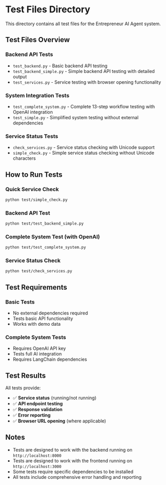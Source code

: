 # Test Files Directory

This directory contains all test files for the Entrepreneur AI Agent system.

## Test Files Overview

### **Backend API Tests**
- `test_backend.py` - Basic backend API testing
- `test_backend_simple.py` - Simple backend API testing with detailed output
- `test_services.py` - Service testing with browser opening functionality

### **System Integration Tests**
- `test_complete_system.py` - Complete 13-step workflow testing with OpenAI integration
- `test_simple.py` - Simplified system testing without external dependencies

### **Service Status Tests**
- `check_services.py` - Service status checking with Unicode support
- `simple_check.py` - Simple service status checking without Unicode characters

## How to Run Tests

### **Quick Service Check**
```bash
python test/simple_check.py
```

### **Backend API Test**
```bash
python test/test_backend_simple.py
```

### **Complete System Test (with OpenAI)**
```bash
python test/test_complete_system.py
```

### **Service Status Check**
```bash
python test/check_services.py
```

## Test Requirements

### **Basic Tests**
- No external dependencies required
- Tests basic API functionality
- Works with demo data

### **Complete System Tests**
- Requires OpenAI API key
- Tests full AI integration
- Requires LangChain dependencies

## Test Results

All tests provide:
- ✅ **Service status** (running/not running)
- ✅ **API endpoint testing**
- ✅ **Response validation**
- ✅ **Error reporting**
- ✅ **Browser URL opening** (where applicable)

## Notes

- Tests are designed to work with the backend running on `http://localhost:8000`
- Tests are designed to work with the frontend running on `http://localhost:3000`
- Some tests require specific dependencies to be installed
- All tests include comprehensive error handling and reporting
